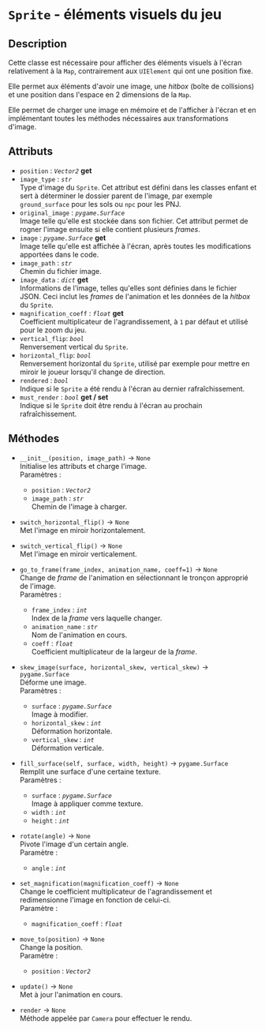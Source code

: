 # `Sprite` - éléments visuels du jeu
## Description
Cette classe est nécessaire pour afficher des éléments visuels à l'écran relativement à la `Map`, contrairement aux `UIElement` qui ont une position fixe.

Elle permet aux éléments d'avoir une image, une *hitbox* (boîte de collisions) et une position dans l'espace en 2 dimensions de la `Map`.

Elle permet de charger une image en mémoire et de l'afficher à l'écran et en implémentant toutes les méthodes nécessaires aux transformations d'image.

## Attributs
- `position` : *`Vector2`* **get**
- `image_type` : *`str`* \
  Type d'image du `Sprite`. Cet attribut est défini dans les classes enfant et sert à déterminer le dossier parent de l'image, par exemple `ground_surface` pour les sols ou `npc` pour les PNJ.
- `original_image` : *`pygame.Surface`* \
  Image telle qu'elle est stockée dans son fichier. Cet attribut permet de rogner l'image ensuite si elle contient plusieurs *frames*.
- `image` : *`pygame.Surface`* **get**\
  Image telle qu'elle est affichée à l'écran, après toutes les modifications apportées dans le code.
- `image_path` : *`str`* \
  Chemin du fichier image.
- `image_data` : *`dict`* **get** \
  Informations de l'image, telles qu'elles sont définies dans le fichier JSON. Ceci inclut les *frames* de l'animation et les données de la *hitbox* du `Sprite`.
- `magnification_coeff` : *`float`* **get** \
  Coefficient multiplicateur de l'agrandissement, à `1` par défaut et utilisé pour le zoom du jeu.
- `vertical_flip`: *`bool`* \
  Renversement vertical du `Sprite`.
- `horizontal_flip`: *`bool`* \
  Renversement horizontal du `Sprite`, utilisé par exemple pour mettre en miroir le joueur lorsqu'il change de direction.
- `rendered` : *`bool`* \
  Indique si le `Sprite` a été rendu à l'écran au dernier rafraîchissement.
- `must_render` : *`bool`* **get / set**\
  Indique si le `Sprite` doit être rendu à l'écran au prochain rafraîchissement.


## Méthodes
- `__init__(position, image_path)` &rarr; `None` \
  Initialise les attributs et charge l'image. \
  Paramètres :
  * `position` : *`Vector2`*
  * `image_path` : *`str`* \
    Chemin de l'image à charger.

- `switch_horizontal_flip()` &rarr; `None` \
  Met l'image en miroir horizontalement.

- `switch_vertical_flip()` &rarr; `None` \
  Met l'image en miroir verticalement.

- `go_to_frame(frame_index, animation_name, coeff=1)` &rarr; `None` \
  Change de *frame* de l'animation en sélectionnant le tronçon approprié de l'image. \
  Paramètres :
  * `frame_index` : *`int`* \
    Index de la *frame* vers laquelle changer.
  * `animation_name` : *`str`* \
    Nom de l'animation en cours.
  * `coeff` : *`float`* \
    Coefficient multiplicateur de la largeur de la *frame*.

- `skew_image(surface, horizontal_skew, vertical_skew)` &rarr; `pygame.Surface` \
  Déforme une image. \
  Paramètres :
  * `surface` : *`pygame.Surface`* \
    Image à modifier.
  * `horizontal_skew` : *`int`* \
    Déformation horizontale.
  * `vertical_skew` : *`int`* \
    Déformation verticale.

- `fill_surface(self, surface, width, height)` &rarr; `pygame.Surface` \
  Remplit une surface d'une certaine texture. \
  Paramètres :
  * `surface` : *`pygame.Surface`* \
    Image à appliquer comme texture.
  * `width` : *`int`*
  * `height` : *`int`*

- `rotate(angle)` &rarr; `None` \
  Pivote l'image d'un certain angle. \
  Paramètre :
  * `angle` : *`int`*

- `set_magnification(magnification_coeff)` &rarr; `None` \
  Change le coefficient multiplicateur de l'agrandissement et redimensionne l'image en fonction de celui-ci. \
  Paramètre :
  * `magnification_coeff` : *`float`*

- `move_to(position)` &rarr; `None` \
  Change la position. \
  Paramètre :
  * `position` : *`Vector2`*

- `update()` &rarr; `None` \
  Met à jour l'animation en cours.

- `render` &rarr; `None` \
  Méthode appelée par `Camera` pour effectuer le rendu. 